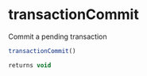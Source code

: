# transactionCommit

Commit a pending transaction

```javascript
transactionCommit()
```

```javascript
returns void
```
